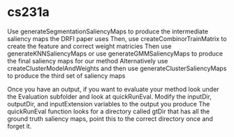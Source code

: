 # cs231a

Use generateSegmentationSaliencyMaps to produce the intermediate saliency maps the DRFI paper uses
Then, use createCombinorTrainMatrix to create the feature and correct weight matricies
Then use generateKNNSaliencyMaps or use generateGMMSaliencyMaps to produce the final saliency maps for our method
Alternatively use createClusterModelAndWeights and then use generateClusterSaliencyMaps to produce the third set of saliency maps

Once you have an output, if you want to evaluate your method look under the Evaluation subfolder and look at quickRunEval.  Modify the inputDir, outputDir, and inputExtension variables to the output you produce
The quickRunEval function looks for a directory called gtDir that has all the ground truth saliency maps, point this to the correct directory once and forget it.


